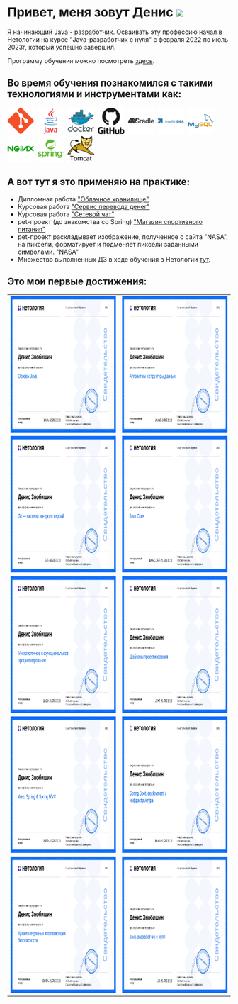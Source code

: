 <h1 align="">Привет, меня зовут Денис 
<img src="https://github.com/blackcater/blackcater/raw/main/images/Hi.gif" height="32"/></h1>
Я начинающий Java - разработчик. Осваивать эту профессию начал в Нетологии на курсе "Java-разработчик с нуля" с февраля 2022 по июль 2023г, который успешно завершил. 

Программу обучения можно посмотреть 
[здесь](https://netology.ru/programs/java-developer#/ "Ссылка на сайт Нетологии").

## Во время обучения познакомился с такими технологиями и инструментами как:

<div>
  <img src="https://github.com/devicons/devicon/blob/master/icons/git/git-original.svg" title="git" alt="git" width="60" height="60"/>&nbsp
   <img src="https://github.com/devicons/devicon/blob/master/icons/java/java-original-wordmark.svg" title="Java" alt="Java" width="60" height="60"/>&nbsp
   <img src="https://github.com/devicons/devicon/blob/master/icons/docker/docker-original-wordmark.svg" title="Docker" alt="Docker" width="60" height="60"/>&nbsp
   <img src="https://github.com/devicons/devicon/blob/master/icons/github/github-original-wordmark.svg" title="GitHub" alt="GitHub" width="60" height="60"/>&nbsp
  <img src="https://github.com/devicons/devicon/blob/master/icons/gradle/gradle-plain-wordmark.svg" title="Gradle" alt="Gradle" width="60" height="60"/>&nbsp
  <img src="https://github.com/devicons/devicon/blob/master/icons/intellij/intellij-original-wordmark.svg" title="IntellijIDEA" alt="IntellijIDEA" width="60" height="60"/>&nbsp
  <img src="https://github.com/devicons/devicon/blob/master/icons/mysql/mysql-original-wordmark.svg" title="MySQL" alt="MySQL" width="60" height="60"/>&nbsp
  <img src="https://github.com/devicons/devicon/blob/master/icons/nginx/nginx-original.svg" title="nginx" alt="nginx" width="60" height="60"/>&nbsp
  <img src="https://github.com/devicons/devicon/blob/master/icons/spring/spring-original-wordmark.svg" title="Spring" alt="Spring" width="60" height="60"/>&nbsp
  <img src="https://github.com/devicons/devicon/blob/master/icons/tomcat/tomcat-original-wordmark.svg" title="Tomcat" alt="Tomcat" width="60" height="60"/>&nbsp
</div>

## А вот тут я это применяю на практике:
+ Дипломная работа ["Облачное хранилище"](https://github.com/Znobishindi/Cloud_storage_V3)
+ Курсовая работа ["Сервис перевода денег"](https://github.com/Znobishindi/Money-Transfer-Service)
+ Курсовая работа ["Сетевой чат"](https://github.com/Znobishindi/OnlineChat)
+ pet-проект (до знакомства со Spring) ["Магазин спортивного питания"](https://github.com/Znobishindi/SportsNutritionStore)
+ pet-проект раскладывает изображение, полученное с сайта "NASA", на пиксели, форматирует и подменяет пиксели заданными символами. ["NASA"](https://github.com/Znobishindi/NasaHttp/tree/main)
+ Множество выполненных ДЗ в ходе обучения в Нетологии [тут](https://github.com/Znobishindi?tab=repositories).

## Это мои первые достижения:
<table>
  <tr>
    <td><img src="https://github.com/Znobishindi/Znobishindi/blob/sertificates/Sertificates%20jpg/Osnovi_page-0001%20(1).jpg" width="438" height="308" alt="osnovi"></td>
    <td><img src="https://github.com/Znobishindi/Znobishindi/blob/sertificates/Sertificates%20jpg/Algo_page-0001.jpg" width="438" height="308" alt="algo"></td>
  </tr>
  <tr>
    <td><img src="https://github.com/Znobishindi/Znobishindi/blob/sertificates/Sertificates%20jpg/Git_page-0001.jpg" width="438" height="308" alt="git"></td>
    <td><img src="https://github.com/Znobishindi/Znobishindi/blob/sertificates/Sertificates%20jpg/Core_page-0001.jpg" width="438" height="308" alt="core"></td>
  </tr>
 
  <tr>
    <td><img src="https://github.com/Znobishindi/Znobishindi/blob/sertificates/Sertificates%20jpg/Synchro_page-0001.jpg" width="438" height="308" alt="synchro"></td>
    <td><img src="https://github.com/Znobishindi/Znobishindi/blob/sertificates/Sertificates%20jpg/Patterns_page-0001.jpg" width="438" height="308" alt="patterns"> </td>
  </tr>
 
  <tr>
    <td><img src="https://github.com/Znobishindi/Znobishindi/blob/sertificates/Sertificates%20jpg/Web_page-0001.jpg" width="438" height="308" alt="web"></td>
    <td><img src="https://github.com/Znobishindi/Znobishindi/blob/sertificates/Sertificates%20jpg/Spring_page-0001.jpg" width="438" height="308" alt="spring"></td>
  </tr>
  
   <tr>
    <td><img src="https://github.com/Znobishindi/Znobishindi/blob/sertificates/Sertificates%20jpg/DB_page-0001.jpg" width="438" height="308" alt="db"></td>
    <td><img src="https://github.com/Znobishindi/Znobishindi/blob/sertificates/Sertificates%20jpg/certificate_page-0001.jpg" width="438" height="308" alt="certificate"> </td>
  </tr>
 
</table>
